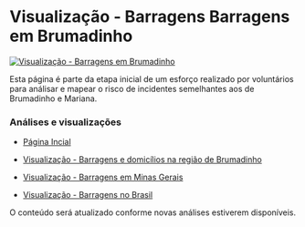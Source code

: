 # Visualização - Barragens Barragens em Brumadinho #

[![Visualização - Barragens em Brumadinho](https://raw.githubusercontent.com/edumagol/Analise-Mapemaneto-Risco-Barragems-Brasil/master/Dataviz/Barragens_MG_Regiao_Rompimento_Macro_2.png)](https://raw.githubusercontent.com/edumagol/Analise-Mapemaneto-Risco-Barragems-Brasil/master/Dataviz/Barragens_MG_Regiao_Rompimento_Macro_2.png)

Esta página é parte da etapa inicial de um esforço realizado por voluntários para análisar e mapear o risco de incidentes semelhantes aos de Brumadinho e Mariana.

### Análises e visualizações ###

* [ Página Incial ]( https://luizbweb.github.io/ )

* [ Visualização - Barragens e domicílios na região de Brumadinho ]( https://luizbweb.github.io/docs/barragens_brumadinho )

* [ Visualização - Barragens em Minas Gerais ]( https://luizbweb.github.io/docs/barragens_mg )

* [ Visualização - Barragens no Brasil ]( https://luizbweb.github.io/docs/barragens_brasil )

O conteúdo será atualizado conforme novas análises estiverem disponíveis.


